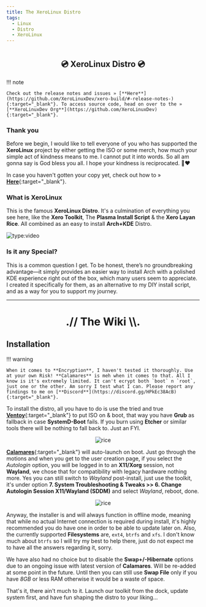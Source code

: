 ```yaml
---
title: The XeroLinux Distro
tags:
  - Linux
  - Distro
  - XeroLinux
---
```


# <h2 align="center">💿 XeroLinux Distro 💿</h2>

!!! note

    Check out the release notes and issues » [**Here**](https://github.com/XeroLinuxDev/xero-build/#-release-notes-){:target="_blank"}. To access source code, head on over to the » [**XeroLinuxDev Org**](https://github.com/XeroLinuxDev){:target="_blank"}.

### Thank you

Before we begin, I would like to tell everyone of you who has supported the **XeroLinux** project by either getting the ISO or some merch, how much your simple act of kindness means to me. I cannot put it into words. So all am gonna say is God bless you all. I hope your kindness is reciprocated. 🙏❤️

In case you haven't gotten your copy yet, check out how to » [**Here**](https://ko-fi.com/s/cf9def9630){:target="_blank"}.

### What is XeroLinux

This is the famous **XeroLinux Distro**. It's a culmination of everything you see here, like the **Xero Toolkit**, The **Plasma Install Script** & the **Xero Layan Rice**. All combined as an easy to install **Arch+KDE** Distro.

![type:video](https://www.youtube.com/embed/lsYg6-wUWXw)

### Is it any Special?

This is a common question I get. To be honest, there’s no groundbreaking advantage—it simply provides an easier way to install Arch with a polished KDE experience right out of the box, which many users seem to appreciate. I created it specifically for them, as an alternative to my DIY install script, and as a way for you to support my journey.

---

<h1 align="center">.// The Wiki \\.</h1>

## Installation

!!! warning

    When it comes to **Encryption**, I haven't tested it thoroughly. Use at your own Risk! **Calamares** is meh when it comes to that. All I know is it's extremely limited. It can't ecrypt both `boot` n `root`, just one or the other. Am sorry I test what I can. Please report any findings to me on [**Discord**](https://discord.gg/HPkEc38AcB){:target="_blank"}.

To install the distro, all you have to do is use the tried and true [**Ventoy**](https://xerolinux.xyz/posts/ventoy-multi-boot/){:target="_blank"} to put ISO on & boot, that way you have **Grub** as fallback in case **SystemD-Boot** fails. If you burn using **Etcher** or similar tools there will be nothing to fall back to. Just an FYI.

<p align="center">
    <img src="https://i.imgur.com/QsLRWtG.png" alt="rice">
</p>

[**Calamares**](https://github.com/calamares/calamares){:target="_blank"} will auto-launch on boot. Just go through the motions and when you get to the user creation page, if you select the *Autologin* option, you will be logged in to an **X11/Xorg** session, not **Wayland**, we chose that for compatibility with legacy hardware nothing more. Yes you can still switch to *Wayland* post-install, just use the toolkit, it's under option **7. System Troubleshooting & Tweaks >> 6. Change Autologin Session X11/Wayland (SDDM)** and select *Wayland*, reboot, done.

<p align="center">
    <img src="https://i.imgur.com/yym6CPo.png" alt="rice">
</p>

Anyway, the installer is and will always function in offline mode, meaning that while no actual Internet connection is required during install, it's highly recommended you do have one in order to be able to update later on. Also, the currently supported **Filesystems** are, `ext4`, `btrfs` and `xfs`. I don't know much about `btrfs` so I will try my best to help there, just do not expect me to have all the answers regarding it, sorry.

We have also had no choice but to disable the **Swap+/-Hibernate** options due to an ongoing issue with latest version of **Calamares**. Will be re-added at some point in the future. Until then you can still use **Swap File** only if you have *8GB* or less RAM otherwise it would be a waste of space.

That's it, there ain't much to it. Launch our toolkit from the dock, update system first, and have fun shaping the distro to your liking...
